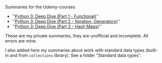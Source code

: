 Summaries for the Udemy-courses

* ''[Python 3: Deep Dive (Part 1 - Functional)](https://www.udemy.com/course/python-3-deep-dive-part-1/)''
* ''[Python 3: Deep Dive (Part 2 - Iteration, Generators)](https://www.udemy.com/course/python-3-deep-dive-part-2/)''
* ''[Python 3: Deep Dive (Part 3 - Hash Maps)](https://www.udemy.com/course/python-3-deep-dive-part-3/)''

These are my private summaries, they are unofficial and incomplete. All errors are mine.

I also added here my summaries about work with standard data types (built-in and from `collections` library). See a folder "Standard data types".
